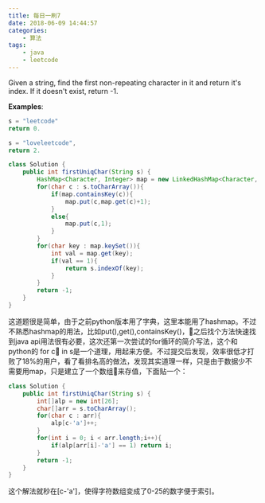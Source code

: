 ```yaml
---
title: 每日一刷7
date: 2018-06-09 14:44:57
categories: 
    - 算法
tags:
    - java
    - leetcode
---
```

Given a string, find the first non-repeating character in it and return it's index. If it doesn't exist, return -1.

**Examples**:
```js
s = "leetcode"
return 0.

s = "loveleetcode",
return 2.
```
```java
class Solution {
    public int firstUniqChar(String s) {
        HashMap<Character, Integer> map = new LinkedHashMap<Character, Integer>();
        for(char c : s.toCharArray()){
            if(map.containsKey(c)){
                map.put(c,map.get(c)+1);
            }
            else{
                map.put(c,1);
            }
        }
        for(char key : map.keySet()){
            int val = map.get(key);
            if(val == 1){
                return s.indexOf(key);
            }
        }
        return -1;
    }
}
```
这道题很是简单，由于之前python版本用了字典，这里本能用了hashmap。不过不熟悉hashmap的用法，比如put(),get(),containsKey()，之后找个方法快速找到java api用法很有必要，这次还第一次尝试的for循环的简介写法，这个和python的 for c in s是一个道理，用起来方便。不过提交后发现，效率很低才打败了18%的用户，看了看排名高的做法，发现其实道理一样，只是由于数据少不需要用map，只是建立了一个数组来存值，下面贴一个：
```java
class Solution {
    public int firstUniqChar(String s) {
        int[]alp = new int[26];
        char[]arr = s.toCharArray();
        for(char c : arr){
            alp[c-'a']++;
        }
        for(int i = 0; i < arr.length;i++){
            if(alp[arr[i]-'a'] == 1) return i;
        }
        return -1;
    }
}
```
这个解法就秒在[c-'a']，使得字符数组变成了0-25的数字便于索引。
